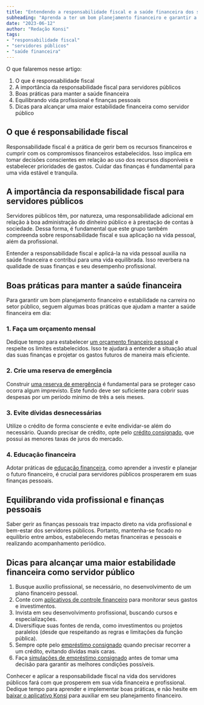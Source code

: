```yaml
---
title: "Entendendo a responsabilidade fiscal e a saúde financeira dos servidores públicos"
subheading: "Aprenda a ter um bom planejamento financeiro e garantir a estabilidade em sua carreira no setor público."
date: "2023-06-12"
author: "Redação Konsi"
tags:
- "responsabilidade fiscal"
- "servidores públicos"
- "saúde financeira"
---
```


O que falaremos nesse artigo:

1. O que é responsabilidade fiscal
2. A importância da responsabilidade fiscal para servidores públicos
3. Boas práticas para manter a saúde financeira
4. Equilibrando vida profissional e finanças pessoais
5. Dicas para alcançar uma maior estabilidade financeira como servidor público

## O que é responsabilidade fiscal

Responsabilidade fiscal é a prática de gerir bem os recursos financeiros e cumprir com os compromissos financeiros estabelecidos. Isso implica em tomar decisões conscientes em relação ao uso dos recursos disponíveis e estabelecer prioridades de gastos. Cuidar das finanças é fundamental para uma vida estável e tranquila.

## A importância da responsabilidade fiscal para servidores públicos

Servidores públicos têm, por natureza, uma responsabilidade adicional em relação à boa administração do dinheiro público e à prestação de contas à sociedade. Dessa forma, é fundamental que este grupo também compreenda sobre responsabilidade fiscal e sua aplicação na vida pessoal, além da profissional.

Entender a responsabilidade fiscal e aplicá-la na vida pessoal auxilia na saúde financeira e contribui para uma vida equilibrada. Isso reverbera na qualidade de suas finanças e seu desempenho profissional.

## Boas práticas para manter a saúde financeira

Para garantir um bom planejamento financeiro e estabilidade na carreira no setor público, seguem algumas boas práticas que ajudam a manter a saúde financeira em dia:

### 1. Faça um orçamento mensal

Dedique tempo para estabelecer [um orçamento financeiro pessoal](https://konsi.com.br/postagens/como-criar-e-seguir-um-oramento-financeiro-pessoal-para-servidores-pblicos) e respeite os limites estabelecidos. Isso te ajudará a entender a situação atual das suas finanças e projetar os gastos futuros de maneira mais eficiente.

### 2. Crie uma reserva de emergência

Construir [uma reserva de emergência](https://konsi.com.br/postagens/a-importncia-da-reserva-de-emergncia-e-como-constru-la-com-inteligncia-financeira) é fundamental para se proteger caso ocorra algum imprevisto. Este fundo deve ser suficiente para cobrir suas despesas por um período mínimo de três a seis meses.

### 3. Evite dívidas desnecessárias

Utilize o crédito de forma consciente e evite endividar-se além do necessário. Quando precisar de crédito, opte pelo [crédito consignado](https://konsi.com.br/postagens/5-motivos-para-escolher-o-credito-consignado-publico), que possui as menores taxas de juros do mercado.

### 4. Educação financeira

Adotar práticas de [educação financeira](https://konsi.com.br/postagens/a-importncia-da-educao-financeira-para-servidores-pblicos-e-como-implement-la-em-sua-vida), como aprender a investir e planejar o futuro financeiro, é crucial para servidores públicos prosperarem em suas finanças pessoais.

## Equilibrando vida profissional e finanças pessoais

Saber gerir as finanças pessoais traz impacto direto na vida profissional e bem-estar dos servidores públicos. Portanto, mantenha-se focado no equilíbrio entre ambos, estabelecendo metas financeiras e pessoais e realizando acompanhamento periódico.

## Dicas para alcançar uma maior estabilidade financeira como servidor público

1. Busque auxílio profissional, se necessário, no desenvolvimento de um plano financeiro pessoal.
2. Conte com [aplicativos de controle financeiro](https://konsi.com.br/postagens/aplicativo-de-controle-financeiro-confira-otimas-opcoes) para monitorar seus gastos e investimentos.
3. Invista em seu desenvolvimento profissional, buscando cursos e especializações.
4. Diversifique suas fontes de renda, como investimentos ou projetos paralelos (desde que respeitando as regras e limitações da função pública).
5. Sempre opte pelo [empréstimo consignado](https://konsi.com.br/postagens/7-dicas-para-conseguir-a-menor-taxa-de-juros-no-consignado) quando precisar recorrer a um crédito, evitando dívidas mais caras.
6. Faça [simulações de empréstimo consignado](https://konsi.com.br/postagens/simulacao-emprestimo-consignado) antes de tomar uma decisão para garantir as melhores condições possíveis.

Conhecer e aplicar a responsabilidade fiscal na vida dos servidores públicos fará com que prosperem em sua vida financeira e profissional. Dedique tempo para aprender e implementar boas práticas, e não hesite em [baixar o aplicativo Konsi](link_para_download_do_app) para auxiliar em seu planejamento financeiro.